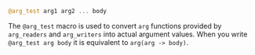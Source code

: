 ```julia
@arg_test arg1 arg2 ... body
```

The `@arg_test` macro is used to convert `arg` functions provided by `arg_readers` and `arg_writers` into actual argument values. When you write `@arg_test arg body` it is equivalent to `arg(arg -> body)`.
